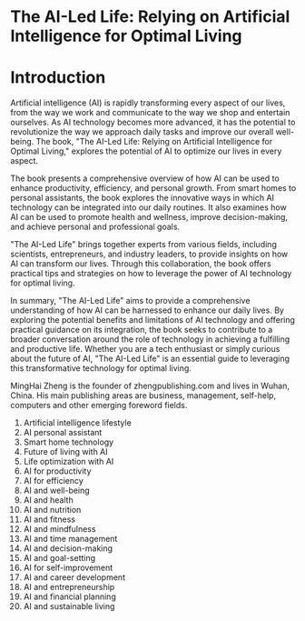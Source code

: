 # The AI-Led Life: Relying on Artificial Intelligence for Optimal Living

# Introduction

Artificial intelligence (AI) is rapidly transforming every aspect of our lives, from the way we work and communicate to the way we shop and entertain ourselves. As AI technology becomes more advanced, it has the potential to revolutionize the way we approach daily tasks and improve our overall well-being. The book, "The AI-Led Life: Relying on Artificial Intelligence for Optimal Living," explores the potential of AI to optimize our lives in every aspect.

The book presents a comprehensive overview of how AI can be used to enhance productivity, efficiency, and personal growth. From smart homes to personal assistants, the book explores the innovative ways in which AI technology can be integrated into our daily routines. It also examines how AI can be used to promote health and wellness, improve decision-making, and achieve personal and professional goals.

"The AI-Led Life" brings together experts from various fields, including scientists, entrepreneurs, and industry leaders, to provide insights on how AI can transform our lives. Through this collaboration, the book offers practical tips and strategies on how to leverage the power of AI technology for optimal living.

In summary, "The AI-Led Life" aims to provide a comprehensive understanding of how AI can be harnessed to enhance our daily lives. By exploring the potential benefits and limitations of AI technology and offering practical guidance on its integration, the book seeks to contribute to a broader conversation around the role of technology in achieving a fulfilling and productive life. Whether you are a tech enthusiast or simply curious about the future of AI, "The AI-Led Life" is an essential guide to leveraging this transformative technology for optimal living.

MingHai Zheng is the founder of zhengpublishing.com and lives in Wuhan, China. His main publishing areas are business, management, self-help, computers and other emerging foreword fields.



1. Artificial intelligence lifestyle
2. AI personal assistant
3. Smart home technology
4. Future of living with AI
5. Life optimization with AI
6. AI for productivity
7. AI for efficiency
8. AI and well-being
9. AI and health
10. AI and nutrition
11. AI and fitness
12. AI and mindfulness
13. AI and time management
14. AI and decision-making
15. AI and goal-setting
16. AI for self-improvement
17. AI and career development
18. AI and entrepreneurship
19. AI and financial planning
20. AI and sustainable living

